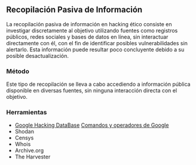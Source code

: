 ## Recopilación Pasiva de Información

La recopilación pasiva de información en hacking ético consiste en investigar discretamente al objetivo utilizando fuentes como registros públicos, redes sociales y bases de datos en línea, sin interactuar directamente con él, con el fin de identificar posibles vulnerabilidades sin alertarlo. Esta información puede resultar poco concluyente debido a su posible desactualización.


### Método
Este tipo de recopilación se lleva a cabo accediendo a información pública disponible en diversas fuentes, sin ninguna interacción directa con el objetivo.

### Herramientas
  - [Google Hacking DataBase](https://www.exploit-db.com/google-hacking-database)
    [Comandos y operadores de Google](comandos_google.md)
  - Shodan
  - Censys
  - Whois
  - Archive.org
  - The Harvester


